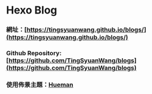 # Hexo Blog

### 網址：[https://tingsyuanwang.github.io/blogs/](https://tingsyuanwang.github.io/blogs/)

### Github Repository: [https://github.com/TingSyuanWang/blogs](https://github.com/TingSyuanWang/blogs)

### 使用佈景主題：[Hueman](https://github.com/ppoffice/hexo-theme-hueman)